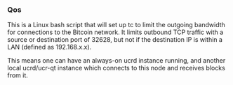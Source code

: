 ### Qos ###

This is a Linux bash script that will set up tc to limit the outgoing bandwidth for connections to the Bitcoin network. It limits outbound TCP traffic with a source or destination port of 32628, but not if the destination IP is within a LAN (defined as 192.168.x.x).

This means one can have an always-on ucrd instance running, and another local ucrd/ucr-qt instance which connects to this node and receives blocks from it.
